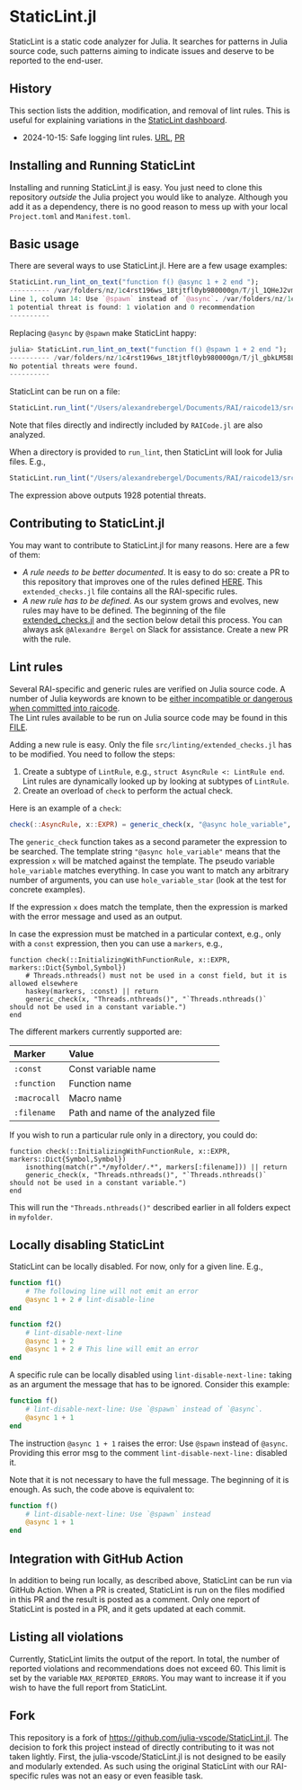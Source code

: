 # StaticLint.jl

StaticLint is a static code analyzer for Julia. It searches for patterns in Julia source code, such patterns aiming to indicate issues and deserve to be reported to the end-user.

## History

This section lists the addition, modification, and removal of lint rules. This is useful for explaining variations in the [StaticLint dashboard](https://app.datadoghq.com/dashboard/a68-4u2-rs4/staticlint-dashboard?fromUser=false&refresh_mode=sliding&from_ts=1726390684921&to_ts=1728982684921&live=true).

- 2024-10-15: Safe logging lint rules. [URL](https://relationalai.slack.com/archives/C07JDR32FG8/p1728659894454119), [PR](https://github.com/RelationalAI/StaticLint.jl/pull/85/files)

## Installing and Running StaticLint

Installing and running StaticLint.jl is easy. You just need to clone this repository _outside_ the Julia project you would like to analyze. Although you add it as a dependency, there is no good reason to mess up with your local `Project.toml` and `Manifest.toml`.

## Basic usage

There are several ways to use StaticLint.jl. Here are a few usage examples:

```Julia
StaticLint.run_lint_on_text("function f() @async 1 + 2 end ");
---------- /var/folders/nz/1c4rst196ws_18tjtfl0yb980000gn/T/jl_1QHeJ2vm1U.jl
Line 1, column 14: Use `@spawn` instead of `@async`. /var/folders/nz/1c4rst196ws_18tjtfl0yb980000gn/T/jl_1QHeJ2vm1U.jl
1 potential threat is found: 1 violation and 0 recommendation
----------
```

Replacing `@async` by `@spawn` make StaticLint happy:

```Julia
julia> StaticLint.run_lint_on_text("function f() @spawn 1 + 2 end ");
---------- /var/folders/nz/1c4rst196ws_18tjtfl0yb980000gn/T/jl_gbkLM58LEL.jl
No potential threats were found.
----------
```

StaticLint can be run on a file:

```Julia
StaticLint.run_lint("/Users/alexandrebergel/Documents/RAI/raicode13/src/RAICode.jl")
```

Note that files directly and indirectly included by `RAICode.jl` are also analyzed.

When a directory is provided to `run_lint`, then StaticLint will look for Julia files. E.g.,

```Julia
StaticLint.run_lint("/Users/alexandrebergel/Documents/RAI/raicode13/src/")
```

The expression above outputs 1928 potential threats.

## Contributing to StaticLint.jl

You may want to contribute to StaticLint.jl for many reasons. Here are a few of them:

- _A rule needs to be better documented_. It is easy to do so: create a PR to this repository that improves one of the rules defined [HERE](https://github.com/RelationalAI/StaticLint.jl/blob/main/src/linting/extended_checks.jl). This `extended_checks.jl` file contains all the RAI-specific rules.
- _A new rule has to be defined_. As our system grows and evolves, new rules may have to be defined. The beginning of the file [extended_checks.jl](https://github.com/RelationalAI/StaticLint.jl/blob/main/src/linting/extended_checks.jl) and the section below detail this process. You can always ask `@Alexandre Bergel` on Slack for assistance. Create a new PR with the rule.

## Lint rules

Several RAI-specific and generic rules are verified on Julia source code.
A number of Julia keywords are known to be [either incompatible or dangerous when committed into raicode](https://relationalai.atlassian.net/browse/RAI-5839). \
The Lint rules available to be run on Julia source code may be found in this [FILE](https://github.com/RelationalAI/StaticLint.jl/blob/main/src/linting/extended_checks.jl).

Adding a new rule is easy. Only the file `src/linting/extended_checks.jl` has to be modified. You need to follow the steps:
1. Create a subtype of `LintRule`, e.g., `struct AsyncRule <: LintRule end`. Lint rules are dynamically looked up by looking at subtypes of `LintRule`.
2. Create an overload of `check` to perform the actual check.

Here is an example of a `check`:

```Julia
check(::AsyncRule, x::EXPR) = generic_check(x, "@async hole_variable", "Use `@spawn` instead of `@async`.")
```

The `generic_check` function takes as a second parameter the expression to be searched. The template string `"@async hole_variable"` means that the expression `x` will be matched against the template. The pseudo variable `hole_variable` matches everything. In case you want to match any arbitrary number of arguments, you can use `hole_variable_star` (look at the test for concrete examples).

If the expression `x` does match the template, then the expression is marked with the error message and used as an output.

In case the expression must be matched in a particular context, e.g., only with a `const` expression, then you can use a `markers`, e.g.,
```
function check(::InitializingWithFunctionRule, x::EXPR, markers::Dict{Symbol,Symbol})
    # Threads.nthreads() must not be used in a const field, but it is allowed elsewhere
    haskey(markers, :const) || return
    generic_check(x, "Threads.nthreads()", "`Threads.nthreads()` should not be used in a constant variable.")
end
```

The different markers currently supported are:

| Marker  | Value  |
|:------------- |:---------------|
| `:const`        | Const variable name  |
| `:function`         | Function name          |
| `:macrocall`         | Macro name          |
| `:filename`         | Path and name of the analyzed file          |

If you wish to run a particular rule only in a directory, you could do:

```
function check(::InitializingWithFunctionRule, x::EXPR, markers::Dict{Symbol,Symbol})
    isnothing(match(r".*/myfolder/.*", markers[:filename])) || return
    generic_check(x, "Threads.nthreads()", "`Threads.nthreads()` should not be used in a constant variable.")
end
```

This will run the `"Threads.nthreads()"` described earlier in all folders expect in `myfolder`.

## Locally disabling StaticLint

StaticLint can be locally disabled. For now, only for a given line. E.g.,

```Julia
function f1()
    # The following line will not emit an error
    @async 1 + 2 # lint-disable-line
end

function f2()
    # lint-disable-next-line
    @async 1 + 2
    @async 1 + 2 # This line will emit an error
end
```

A specific rule can be locally disabled using `lint-disable-next-line:` taking as an argument
the message that has to be ignored. Consider this example:

```Julia
function f()
    # lint-disable-next-line: Use `@spawn` instead of `@async`.
    @async 1 + 1
end
```

The instruction `@async 1 + 1` raises the error: Use `@spawn` instead of `@async`.
Providing this error msg to the comment `lint-disable-next-line:` disabled it.

Note that it is not necessary to have the full message. The beginning of it is enough. As
such, the code above is equivalent to:

```Julia
function f()
    # lint-disable-next-line: Use `@spawn` instead
    @async 1 + 1
end
```

## Integration with GitHub Action

In addition to being run locally, as described above, StaticLint can be run via GitHub
Action. When a PR is created, StaticLint is run on the files modified in this PR and the
result is posted as a comment.
Only one report of StaticLint is posted in a PR, and it gets updated at each commit.

## Listing all violations

Currently, StaticLint limits the output of the report. In total, the number of reported
violations and recommendations does not exceed 60. This limit is set by the variable
`MAX_REPORTED_ERRORS`. You may want to increase it if you wish to have the full report
from StaticLint.

## Fork

This repository is a fork of https://github.com/julia-vscode/StaticLint.jl. The decision to
fork this project instead of directly contributing to it was not taken lightly. First, the
julia-vscode/StaticLint.jl is not designed to be easily and modularly extended. As such
using the original StaticLint with our RAI-specific rules was not an easy or even feasible
task.
